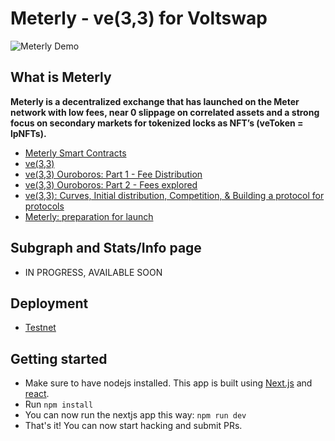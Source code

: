 # Meterly - ve(3,3) for Voltswap

![Meterly Demo](docs/meterly_demo.gif)

## What is Meterly

**Meterly is a decentralized exchange that has launched on the Meter network with low fees, near 0 slippage on correlated assets and a strong focus on secondary markets for tokenized locks as NFT’s (veToken = lpNFTs).**

- [Meterly Smart Contracts](https://github.com/andrecronje/solidly)
- [ve(3,3)](https://andrecronje.medium.com/ve-3-3-44466eaa088b)
- [ve(3,3) Ouroboros: Part 1 - Fee Distribution](https://andrecronje.medium.com/ve-3-3-ouroboros-part-1-fee-distribution-5dcf131dc82e)
- [ve(3,3) Ouroboros: Part 2 - Fees explored](https://andrecronje.medium.com/ve-3-3-ouroboros-part-2-fees-explored-c8e026841ae)
- [ve(3,3): Curves, Initial distribution, Competition, & Building a protocol for protocols](https://andrecronje.medium.com/ve-3-3-curves-initial-distribution-competition-building-a-protocol-for-protocols-79a1ff1cf1a1)
- [Meterly: preparation for launch](https://andrecronje.medium.com/solidly-preparation-for-launch-8e653ce8a428)

## Subgraph and Stats/Info page
- IN PROGRESS, AVAILABLE SOON

## Deployment
- [Testnet](https://voltswap-ve33.vercel.app/)

## Getting started
- Make sure to have nodejs installed. This app is built using [Next.js](https://nextjs.org/learn/basics/create-nextjs-app) and [react](https://reactjs.org/docs/getting-started.html).
- Run `npm install`
- You can now run the nextjs app this way: `npm run dev`
- That's it! You can now start hacking and submit PRs.
